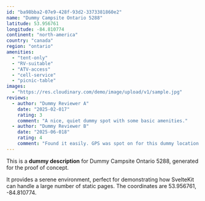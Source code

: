 ```yaml
---
id: "ba98bba2-07e9-428f-93d2-3373381860e2"
name: "Dummy Campsite Ontario 5288"
latitude: 53.956761
longitude: -84.810774
continent: "north-america"
country: "canada"
region: "ontario"
amenities:
  - "tent-only"
  - "RV-suitable"
  - "ATV-access"
  - "cell-service"
  - "picnic-table"
images:
  - "https://res.cloudinary.com/demo/image/upload/v1/sample.jpg"
reviews:
  - author: "Dummy Reviewer A"
    date: "2025-02-017"
    rating: 3
    comment: "A nice, quiet dummy spot with some basic amenities."
  - author: "Dummy Reviewer B"
    date: "2025-06-018"
    rating: 4
    comment: "Found it easily. GPS was spot on for this dummy location."
---
```


This is a **dummy description** for Dummy Campsite Ontario 5288, generated for the proof of concept.

It provides a serene environment, perfect for demonstrating how SvelteKit can handle a large number of static pages. The coordinates are 53.956761, -84.810774.
